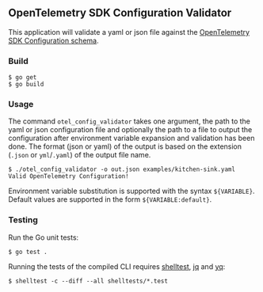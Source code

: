 ## OpenTelemetry SDK Configuration Validator

This application will validate a yaml or json file against the [OpenTelemetry
SDK Configuration schema]().

### Build

```
$ go get
$ go build
```

### Usage

The command `otel_config_validator` takes one argument, the path to the yaml or
json configuration file and optionally the path to a file to output the
configuration after environment variable expansion and validation has been done.
The format (json or yaml) of the output is based on the extension (`.json` or
`yml`/`.yaml`) of the output file name.

```
$ ./otel_config_validator -o out.json examples/kitchen-sink.yaml
Valid OpenTelemetry Configuration!
```

Environment variable substitution is supported with the syntax `${VARIABLE}`.
Default values are supported in the form `${VARIABLE:default}`.

### Testing

Run the Go unit tests:

```
$ go test .
```

Running the tests of the compiled CLI requires
[shelltest](https://github.com/simonmichael/shelltestrunner),
[jq](https://github.com/jqlang/jq/) and [yq](https://github.com/mikefarah/yq):

```
$ shelltest -c --diff --all shelltests/*.test
```


